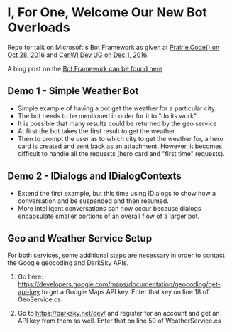 # I, For One, Welcome Our New Bot Overloads
Repo for talk on Microsoft's Bot Framework as given at [Prairie.Code() on Oct 28, 2016](http://prairiecode.amegala.com/sessions/i-for-one-welcome-our-new-bot-overlords---an-intro-to-microsofts-bot-framework) and [CenWI Dev UG on Dec 1, 2016](https://www.meetup.com/Central-WI-Developers-Group/events/235137188/).

A blog post on the [Bot Framework can be found here](https://codemilltech.com/bots-they-talk-amongst-us-microsoft-bot-framework-explained/)

## Demo 1 - Simple Weather Bot
 * Simple example of having a bot get the weather for a particular city.
 * The bot needs to be mentioned in order for it to "do its work"
 * It is possible that many results could be returned by the geo service
 * At first the bot takes the first result to get the weather
 * Then to prompt the user as to which city to get the weather for, a hero card is created and sent back as an attachment. However, it becomes difficult to handle all the requests (hero card and "first time" requests).
 
## Demo 2 - IDialogs and IDialogContexts
 * Extend the first example, but this time using IDialogs to show how a conversation and be suspended and then resumed.
 * More intelligent conversations can now occur because dialogs encapsulate smaller portions of an overall flow of a larger bot.
 
## Geo and Weather Service Setup
 For both services, some additional steps are necessary in order to contact the Google geocoding and DarkSky APIs.

1. Go here: https://developers.google.com/maps/documentation/geocoding/get-api-key to get a Google Maps API key. Enter that key on line 18 of GeoService.cs

1. Go to https://darksky.net/dev/ and register for an account and get an API key from them as well. Enter that on line 59 of WeatherService.cs

